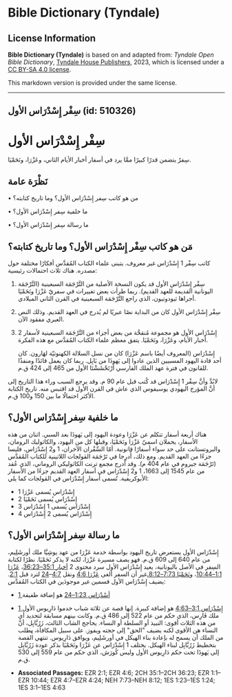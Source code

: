 # Bible Dictionary (Tyndale)

## License Information

**Bible Dictionary (Tyndale)** is based on and adapted from: _Tyndale Open Bible Dictionary_, [Tyndale House Publishers](https://tyndaleopenresources.com/), 2023, which is licensed under a [CC BY-SA 4.0 license](https://creativecommons.org/licenses/by-sa/4.0/legalcode.en).

This markdown version is provided under the same license.



--------------------------------

## سِفْر إِسْدْرَاس الأول (id: 510326)

سِفْر إِسْدْرَاس الأول
======================

سِفرٌ يتضمن قدرًا كبيرًا ممَّا يرد في أسفار أخبار الأيام الثاني، وعَزْرَا، ونَحَمْيَا.

نَظْرَة عامة
------------

• من هو كاتب سِفر إِسْدْرَاس الأول؟ وما تاريخ كتابته؟

• ما خلفية سِفر إِسْدْرَاس الأول؟

• ما رسالة سِفر إِسْدْرَاس الأول؟

مَن هو كاتب سِفْر إِسْدْرَاس الأول؟ وما تاريخ كتابته؟
-----------------------------------------------------

كاتب سِفْر 1 إِسْدْرَاس غير معروف. يتبنى علماء الكتاب المُقدَّس أفكارًا مختلفة حول مصدره. هناك ثلاث احتمالات رئيسية:

1. سِفْر إِسْدْرَاس الأول قد يكون النسخة الأصلية من التَّرْجَمَة السبعينية (التَّرْجَمَة اليونانية القديمة للعهد القديم). ربما طرأت بعض تغييرات في سفريّ عَزْرَا ونَحَمْيَا أجراها ثيودوتيون، الذي راجع التَّرْجَمَة السبعينية في القرن الثاني الميلادي.
2. سِفْر إِسْدْرَاس الأول كان من البداية نصًا عبريًا لم يُدرج في العهد القديم. وذلك النص العبري مفقود الآن.
3. إِسْدْرَاس الأول هو مجموعة مُنقحَّة من بعض أجزاء من التَّرْجَمَة السبعينية لأسفار 2 أخبار الأيام، وعَزْرَا، ونَحَمْيَا. يتفق معظم علماء الكتاب المُقدَّس مع هذه الفكرة.

    إِسْدْرَاس (المعروف أيضًا باسم عَزْرَا) كان من نسل السلالة الكهنوتيّة لهَارون. كان أحد قادة اليهود المسبيين الذين عادوا إلى يَهوذَا من بَابِل. ربما كان يعمل قائدًا ومنفذًا للقانون في فترة عهد الملك الفارسي أَرْتَحْشَشْتَا الأول من 465 إلى 424 ق.م.

لابُدَّ وأنَّ سِفْر 1 إِسْدْرَاس قد كُتب قبل عام 90 م. وقد يرجع السبب وراء هذا التاريخ إلى أنَّ المؤرخ اليهودي يوسيفوس الذي عاش في القرن الأول قد اقتبس منه. تاريخ الكتابة الأكثر احتمالًا ما بين 150 و100 ق.م.

ما خلفية سِفر إِسْدْرَاس الأول؟
-------------------------------

هناك أربعة أسفار تتكلم عن عَزْرَا وعودة اليهود إلى يَهوذَا بعد السبي. اثنان من هذه الأسفار، يحملان اسميّ عَزْرَا ونَحَمْيَا، وقبلها كل من اليهود، والكاثوليك الرومان، والبروتستانت على حد سواء أسفارًا قانونية. أمّا السِّفْران الآخران، 1 و2 إِسْدْرَاس، فليسا جزءًا من العهد القديم. ومع ذلك، أُدرِجا في تَرْجَمَة الڤولجات اللاتينية للكتاب المُقدَّس (تَرْجَمَة جيروم في عام 404 م). وقد أدرج مجمع ترنت الكاثوليكي الروماني، الذي عُقد من عام 1545 إلى 1663، 1 و2 إِسْدْرَاس في أسفار العهد القديم جزءًا من الأسفار الأبوكريفية. تُسمى أسفار إِسْدْرَاس في الڤولجات كما يلي:

* 1 إِسْدْرَاس يُسمى عَزْرَا
* 2 إِسْدْرَاس يُسمى نَحَمْيَا
* 3 إِسْدْرَاس يُسمى 1 إِسْدْرَاس
* 4 إِسْدْرَاس يُسمى 2 إِسْدْرَاس

ما رسالة سِفر إِسْدْرَاس الأول؟
-------------------------------

إِسْدْرَاس الأول يستعرض تاريخ اليهود بواسطة خدمة عَزْرَا من عهد يوشِيَّا ملك أورشَلِيم، من عام 640 إلى 609 ق.م. فهو يصف مسيرة عَزْرَا، لكنه لا يذكر نَحَمْيَا. نظرًا لكتابة السِفر في الأصل باليونانية، يعيد إِسْدْرَاس الأول سرد محتوى 2 [أخبار 35:1–36:23](https://ref.ly/2Chr35:1-2Chr36:23)، [عَزْرَا 1:1–10:44](https://ref.ly/Ezra1:1-Ezra10:44)، و[نَحَمْيَا 7:73–8:12](https://ref.ly/Neh7:73-Neh8:12)[.](https://ref.ly/Ezra1:1-Ezra10:44)غير أن السفر ألغى [عَزْرَا 4:6](https://ref.ly/Ezra4:6) ونقل [4:7](https://ref.ly/Ezra4:7-Ezra4:24)–[24](https://ref.ly/Ezra4:7-Ezra4:24) لترد قبل [2:1](https://ref.ly/Ezra2:1). يضيف إِسْدْرَاس الأول قسمين غير موجودَين في الكتاب المُقدَّس:

* [1 أسْدْرَاس 1:23–24](https://ref.ly/1Esd1:23-1Esd1:24) هو إضافة طفيفة
* [1 إِسْدْرَاس 3:1–4:63](https://ref.ly/1Esd3:1-1Esd4:63) هو إضافة كبيرة. إنها قصة عن ثلاثة شباب خدموا دَارِيوس الأول ملك فَارِس، الذي حكم من عام 522 إلى 486 ق.م. وكانت بينهم مسابقة لتحديد أي من هذه الثلاث أقوى: النبيذ أو السلطة أو النساء. يحاجج الشاب الثالث، زَرُبَّابِل، أنَّ النساء هن الأقوى لكنه يضيف "الحق" إلى حجته ويفوز. على سبيل المكافأة، **ي**طلب من الملك أن يسمح له بإعادة بناء الهيكل في أورشَلِيم، ويوافق دَارِيوس. تنتهي القصة بتخطيط زَرُبَّابِل لبناء الهيكل. يختلف 1 إِسْدْرَاس عن عَزْرَا ونَحَمْيَا بذكر عودة زَرُبَّابِل إلى يَهوذَا تحت حكم دَارِيوس الأول وليس كُورَش، الذي حكم من عام 559 إلى 530 ق.م.

* **Associated Passages:** EZR 2:1; EZR 4:6; 2CH 35:1–2CH 36:23; EZR 1:1–EZR 10:44; EZR 4:7–EZR 4:24; NEH 7:73–NEH 8:12; 1ES 1:23–1ES 1:24; 1ES 3:1–1ES 4:63

